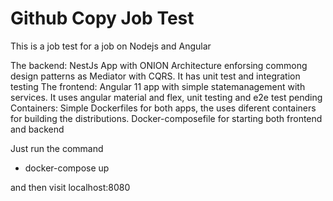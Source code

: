 # Github Copy Job Test
This is a job test for a job on Nodejs and Angular

The backend: NestJs App with ONION Architecture enforsing commong design patterns as Mediator with CQRS. It has unit test and integration testing
The frontend: Angular 11 app with simple statemanagement with services. It uses angular material and flex, unit testing and e2e test pending
Containers: Simple Dockerfiles for both apps, the uses diferent containers for building the distributions. Docker-composefile for starting both frontend and backend

Just run the command 
- docker-compose up

and then visit localhost:8080

